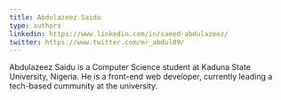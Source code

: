 ```yaml
---
title: Abdulazeez Saidu
type: authors
linkedin: https://www.linkedin.com/in/saeed-abdulazeez/
twitter: https://www.twitter.com/mr_abdul09/
---
```


Abdulazeez Saidu is a Computer Science student at Kaduna State University, Nigeria. He is a front-end web developer, currently leading a tech-based cummunity at the university.